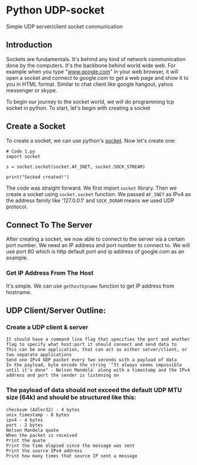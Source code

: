 # Python UDP-socket
Simple UDP server/client socket communication

## Introduction

Sockets are fundamentals. It's behind any kind of network communication done by the computers. It's the backbone behind world wide web. For example when you type "www.google.com" in your web browser, it will open a socket and connect to google.com to get a web page and show it to you in HTML format. Similar to chat client like google hangout, yahoo messenger or skype.

To begin our journey to the socket world, we will do programming tcp socket in python. To start, let's begin with creating a socket

## Create a Socket

To create a socket, we can use python's [socket](https://docs.python.org/2/library/socket.html). Now let's create one:

    # Code 1.py
    import socket

    s = socket.socket(socket.AF_INET, socket.SOCK_STREAM)

    print("Socked created!")

The code was straight forward. We first import `socket` library. Then we create a socket using `socket.socket` function. We passed `AF_INET` as IPv4 as the address family like '127.0.0.1' and `SOCK_DGRAM` means we used UDP protocol.

## Connect To The Server

After creating a socket, we now able to connect to the server via a certain port number. We need an IP address and port number to connect to. We will use port 80 which is http default port and ip address of google.com as an example.

### Get IP Address From The Host

It's simple. We can use `gethostbyname` function to get IP address from hostname.

## UDP Client/Server Outline:
### Create a UDP client & server 
    It should have a command line flag that specifies the port and another flag to specify what host:port it should connect and send data to
    This can be one application, that can act as either server/client, or two separate applications
    Send one IPv4 UDP packet every two seconds with a payload of data
    In the payload, byte encode the string `"It always seems impossible until it's done" - Nelson Mandela` along with a timestamp and the IPv4 address and port the sender is listening on
### The payload of data should not exceed the default UDP MTU size (64k) and should be structured like this:
    checksum (Adler32) - 4 bytes
    unix timestamp - 8 bytes
    ipv4 - 4 bytes
    port - 2 bytes
    Nelson Mandela quote
    When the packet is received
    Print the quote
    Print the time elapsed since the message was sent
    Print the source IPv4 address
    Print how many times that source IP sent a message
